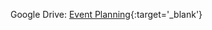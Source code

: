 Google Drive: [Event Planning](https://drive.google.com/drive/folders/1qWYRhxHF_cTOeFAWCs1HA3WNLepQm_am){:target='_blank'}

<!-- * Program planning
* Routes
* -->
